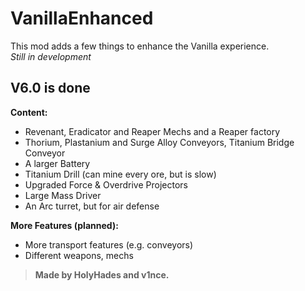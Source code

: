 # VanillaEnhanced

This mod adds a few things to enhance the Vanilla experience.  
*Still in development*

## V6.0 is done

**Content:**

- Revenant, Eradicator and Reaper Mechs and a Reaper factory
- Thorium, Plastanium and Surge Alloy Conveyors, Titanium Bridge Conveyor
- A larger Battery
- Titanium Drill (can mine every ore, but is slow)
- Upgraded Force & Overdrive Projectors
- Large Mass Driver
- An Arc turret, but for air defense

**More Features (planned):**

- More transport features (e.g. conveyors)
- Different weapons, mechs

> **Made by HolyHades and v1nce.**
